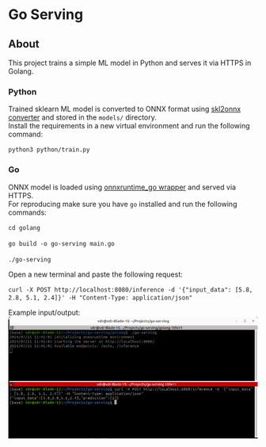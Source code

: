 # Go Serving
## About
This project trains a simple ML model in Python and serves it via HTTPS in Golang.

### Python
Trained sklearn ML model is converted to ONNX format using [skl2onnx converter](https://onnx.ai/sklearn-onnx/) and stored in the `models/` directory. <br>
Install the requirements in a new virtual environment and run the following command:
```angular2html
python3 python/train.py
```

### Go
ONNX model is loaded using [onnxruntime_go wrapper](https://github.com/yalue/onnxruntime_go/) and served via HTTPS.<br>
For reproducing make sure you have `go` installed and run the following commands:
```angular2html
cd golang

go build -o go-serving main.go

./go-serving
```
Open a new terminal and paste the following request:
```angular2html
curl -X POST http://localhost:8080/inference -d '{"input_data": [5.8, 2.8, 5.1, 2.4]}' -H "Content-Type: application/json"
```

Example input/output:
![alt text](images/test.png)